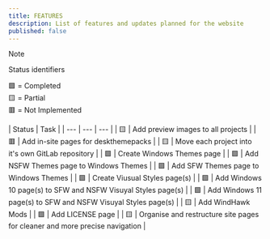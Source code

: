 ```yaml
---
title: FEATURES
description: List of features and updates planned for the website
published: false
---
```


> [!NOTE]
> Status identifiers
>
> 🟩 = Completed  
> 🟨 = Partial  
> 🟥 = Not Implemented  

| Status | Task |
| --- | --- | --- |
| 🟨 | Add preview images to all projects |
| 🟥 | Add in-site pages for deskthemepacks |
| 🟨 | Move each project into it's own GitLab repository |
| 🟩 | Create Windows Themes page |
| 🟩 | Add NSFW Themes page to Windows Themes |
| 🟩 | Add SFW Themes page to Windows Themes |
| 🟩 | Create Viusual Styles page(s) |
| 🟩 | Add Windows 10 page(s) to SFW and NSFW Visuyal Styles page(s) |
| 🟩 | Add Windows 11 page(s) to SFW and NSFW Visuyal Styles page(s) |
| 🟨 | Add WindHawk Mods |
| 🟩 | Add LICENSE page |
| 🟨 | Organise and restructure site pages for cleaner and more precise navigation |
